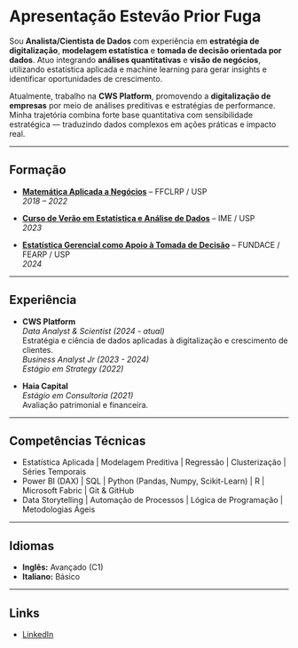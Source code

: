 # Apresentação Estevão Prior Fuga

Sou **Analista/Cientista de Dados** com experiência em **estratégia de digitalização**, **modelagem estatística** e **tomada de decisão orientada por dados**. Atuo integrando **análises quantitativas** e **visão de negócios**, utilizando estatística aplicada e machine learning para gerar insights e identificar oportunidades de crescimento.

Atualmente, trabalho na **CWS Platform**, promovendo a **digitalização de empresas** por meio de análises preditivas e estratégias de performance. Minha trajetória combina forte base quantitativa com sensibilidade estratégica — traduzindo dados complexos em ações práticas e impacto real.

---

## Formação

- **[Matemática Aplicada a Negócios](https://www.ffclrp.usp.br/graduacoes/cursos.php?g=45)** – FFCLRP / USP  
  *2018 – 2022*

- **[Curso de Verão em Estatística e Análise de Dados](https://www.ime.usp.br/extensao/cursos/)** – IME / USP  
  *2023*

- **[Estatística Gerencial como Apoio à Tomada de Decisão](https://www.fundace.org.br/curso/estatisticagerencial#)** – FUNDACE / FEARP / USP  
  *2024*

---

## Experiência

- **CWS Platform**  
  *Data Analyst & Scientist (2024 - atual)*  
  Estratégia e ciência de dados aplicadas à digitalização e crescimento de clientes.  
  *Business Analyst Jr (2023 - 2024)*  
  *Estágio em Strategy (2022)*  

- **Haia Capital**  
  *Estágio em Consultoria (2021)*  
  Avaliação patrimonial e financeira.

---

## Competências Técnicas

- Estatística Aplicada | Modelagem Preditiva | Regressão | Clusterização | Séries Temporais  
- Power BI (DAX) | SQL | Python (Pandas, Numpy, Scikit-Learn) | R | Microsoft Fabric | Git & GitHub  
- Data Storytelling | Automação de Processos | Lógica de Programação | Metodologias Ágeis  

---

## Idiomas

- **Inglês:** Avançado (C1)  
- **Italiano:** Básico  

---

## Links

- [LinkedIn](https://www.linkedin.com/in/estevao-prior-fuga)  

